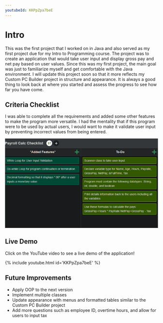 ```yaml
---
youtubeId: KKPpZpa7beE
---
```


<link rel="stylesheet" type="text/css" href="video-embed.css">

# Intro

This was the first project that I worked on in Java and also served as my first project due for my Intro to Programming course. The project was to create an application that would take user input and display gross pay and net pay based on user values. Since this was my first project, the main goal was just to familiarize myself and get comfortable with the Java environment. I will update this project soon so that it more reflects my Custom PC Builder project in structure and appearance. It is always a good thing to look back at where you started and assess the progress to see how far you have come.

## Criteria Checklist

I was able to complete all the requirements and added some other features to make the program more versatile. I had the mentality that if this program were to be used by actual users, I would want to make it validate user input by preventing incorrect values from being entered. 

![Screenshot of Checklist Criteria](PayrollCheck.png)

## Live Demo
Click on the YouTube video to see a live demo of the application!

{% include youtube.html id='KKPpZpa7beE' %}

## Future Improvements

* Apply OOP to the next version 
* Implement multiple classes
* Update appearance with menus and formatted tables similar to the Custom PC Builder project
* Add more questions such as employee ID, overtime hours, and allow for users to input tax

